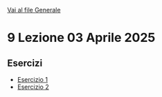 [Vai al file Generale](../../readme.md)

# 9 Lezione 03 Aprile 2025

## Esercizi

- [Esercizio 1](Esercizi/1_Esercizio/)
- [Esercizio 2](Esercizi/2_Esercizio/)
